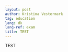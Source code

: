 ```yaml
---
layout: post
author: Kristina Vestermark
tag: education
lang: dk
lang-ref: exam
title: TEST
---
```


TEST